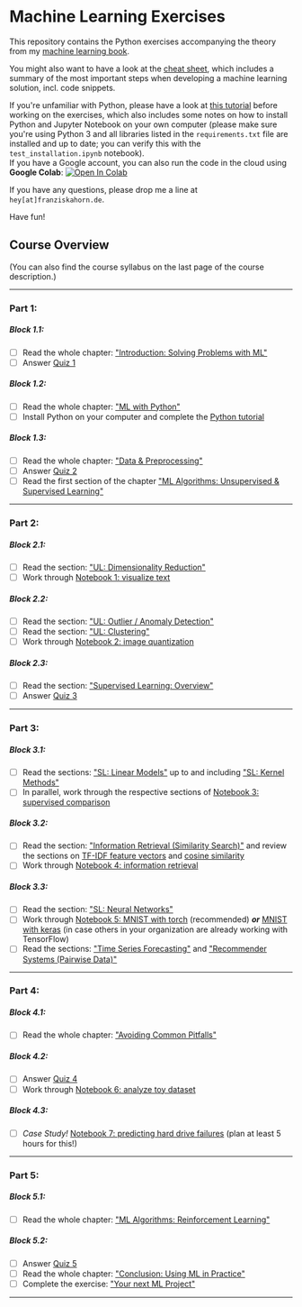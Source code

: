 # Machine Learning Exercises

This repository contains the Python exercises accompanying the theory from my [machine learning book](https://franziskahorn.de/mlbook/).

You might also want to have a look at the [cheat sheet](/cheatsheet.pdf), which includes a summary of the most important steps when developing a machine learning solution, incl. code snippets.

If you're unfamiliar with Python, please have a look at [this tutorial](https://github.com/cod3licious/python_tutorial) before working on the exercises, which also includes some notes on how to install Python and Jupyter Notebook on your own computer (please make sure you're using Python 3 and all libraries listed in the `requirements.txt` file are installed and up to date; you can verify this with the `test_installation.ipynb` notebook). <br>
If you have a Google account, you can also run the code in the cloud using **Google Colab**:
[![Open In Colab](https://colab.research.google.com/assets/colab-badge.svg)](https://colab.research.google.com/github/cod3licious/ml_exercises)

If you have any questions, please drop me a line at `hey[at]franziskahorn.de`.

Have fun!


## Course Overview

(You can also find the course syllabus on the last page of the course description.)

---

### Part 1:

##### Block 1.1:
- [ ] Read the whole chapter: ["Introduction: Solving Problems with ML"](https://franziskahorn.de/mlbook/_introduction_solving_problems_with_ml.html)
- [ ] Answer [Quiz 1](https://forms.gle/uzdzytpsYf9sFG946)

##### Block 1.2:
- [ ] Read the whole chapter: ["ML with Python"](https://franziskahorn.de/mlbook/_ml_with_python.html)
- [ ] Install Python on your computer and complete the [Python tutorial](https://github.com/cod3licious/python_tutorial)

##### Block 1.3:
- [ ] Read the whole chapter: ["Data & Preprocessing"](https://franziskahorn.de/mlbook/_data_preprocessing.html)
- [ ] Answer [Quiz 2](https://forms.gle/Pqr6EKHNxzrWb7MF9)
- [ ] Read the first section of the chapter ["ML Algorithms: Unsupervised & Supervised Learning"](https://franziskahorn.de/mlbook/_ml_algorithms_unsupervised_supervised_learning.html)

---

### Part 2:

##### Block 2.1:
- [ ] Read the section: ["UL: Dimensionality Reduction"](https://franziskahorn.de/mlbook/_ul_dimensionality_reduction.html)
- [ ] Work through [Notebook 1: visualize text](/exercises/1_visualize_text.ipynb)

##### Block 2.2:
- [ ] Read the section: ["UL: Outlier / Anomaly Detection"](https://franziskahorn.de/mlbook/_ul_outlier_anomaly_detection.html)
- [ ] Read the section: ["UL: Clustering"](https://franziskahorn.de/mlbook/_ul_clustering.html)
- [ ] Work through [Notebook 2: image quantization](/exercises/2_image_quantization.ipynb)

##### Block 2.3:
- [ ] Read the section: ["Supervised Learning: Overview"](https://franziskahorn.de/mlbook/_supervised_learning_overview.html)
- [ ] Answer [Quiz 3](https://forms.gle/M2dDevwzicjcHLtc9)

---

### Part 3:

##### Block 3.1:
- [ ] Read the sections: ["SL: Linear Models"](https://franziskahorn.de/mlbook/_sl_linear_models.html) up to and including ["SL: Kernel Methods"](https://franziskahorn.de/mlbook/_sl_kernel_methods.html)
- [ ] In parallel, work through the respective sections of [Notebook 3: supervised comparison](/exercises/3_supervised_comparison.ipynb)

##### Block 3.2:
- [ ] Read the section: ["Information Retrieval (Similarity Search)"](https://franziskahorn.de/mlbook/_information_retrieval_similarity_search.html) and review the sections on [TF-IDF feature vectors](https://franziskahorn.de/mlbook/_feature_extraction.html) and [cosine similarity](https://franziskahorn.de/mlbook/_computing_similarities.html)
- [ ] Work through [Notebook 4: information retrieval](/exercises/4_information_retrieval.ipynb)

##### Block 3.3:
- [ ] Read the section: ["SL: Neural Networks"](https://franziskahorn.de/mlbook/_sl_neural_networks.html)
- [ ] Work through [Notebook 5: MNIST with torch](/exercises/5_mnist_torch.ipynb) (recommended) **_or_** [MNIST with keras](/exercises/5_mnist_keras.ipynb) (in case others in your organization are already working with TensorFlow)
- [ ] Read the sections: ["Time Series Forecasting"](https://franziskahorn.de/mlbook/_time_series_forecasting.html) and ["Recommender Systems (Pairwise Data)"](https://franziskahorn.de/mlbook/_recommender_systems_pairwise_data.html)

---

### Part 4:

##### Block 4.1:
- [ ] Read the whole chapter: ["Avoiding Common Pitfalls"](https://franziskahorn.de/mlbook/_avoiding_common_pitfalls.html)

##### Block 4.2:
- [ ] Answer [Quiz 4](https://forms.gle/uZGj54YQHKwckmL46)
- [ ] Work through [Notebook 6: analyze toy dataset](/exercises/6_analyze_toydata.ipynb)

##### Block 4.3:
- [ ] _Case Study!_ [Notebook 7: predicting hard drive failures](/exercises/7_hard_drive_failures.ipynb) (plan at least 5 hours for this!)

---

### Part 5:

##### Block 5.1:
- [ ] Read the whole chapter: ["ML Algorithms: Reinforcement Learning"](https://franziskahorn.de/mlbook/_ml_algorithms_reinforcement_learning.html)

##### Block 5.2:
- [ ] Answer [Quiz 5](https://forms.gle/fr7PYmP9Exx4Vvrc8)
- [ ] Read the whole chapter: ["Conclusion: Using ML in Practice"](https://franziskahorn.de/mlbook/_conclusion_using_ml_in_practice.html)
- [ ] Complete the exercise: ["Your next ML Project"](/cheatsheet.pdf)

---

